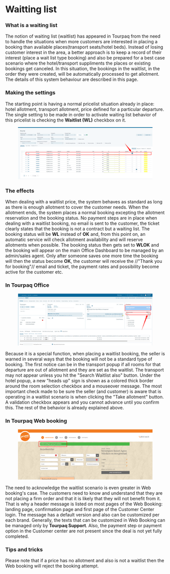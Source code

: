 # Waitting list

### **What is a waiting list**

The notion of waiting list (waitlist) has appeared in Tourpaq from the need to handle the situations when more customers are interested in placing a booking than available places(transport seats/hotel beds). Instead of losing customer interest in the area, a better approach is to keep a record of their interest (place a wait list type booking) and also be prepared for a best case scenario where the hotel/transport suppliments the places or existing bookings get canceled. In this situation, the bookings in the waitlist, in the order they were created, will be automatically processed to get allotment. The details of this system behaviour are described in this page.

### **Making the settings**

The starting point is having a normal pricelist situation already in place: hotel allotment, transport allotment, price defined for a particular departure. The single setting to be made in order to activate waiting list behavior of this pricelist is checking the **Waitlist (WL)** checkbox on it.

<figure><img src="../../.gitbook/assets/image (9) (1) (1) (1).png" alt=""><figcaption></figcaption></figure>

### **The effects**

When dealing with a waitlist price, the system behaves as standard as long as there is enough allotment to cover the customer needs. When the allotment ends, the system places a normal booking excepting the allotment reservation and the booking status. No payment steps are in place when dealing with a waitlist booking, no email is sent to the customer, the ticket clearly states that the booking is not a contract but a waiting list. The booking status will be **WL** instead of **OK** and, from this point on, an automatic service will check allotment availability and will reserve allotments when possible. The booking status then gets set to **WLOK** and the booking will appear on the main Office Dashboard to be managed by an admin/sales agent. Only after someone saves one more time the booking will then the status become **OK**, the customer will receive the //"Thank you for booking"// email and ticket, the payment rates and possibility become active for the customer etc.

### **In Tourpaq Office**

<figure><img src="../../.gitbook/assets/image (11) (1) (1).png" alt=""><figcaption></figcaption></figure>

Because it is a special function, when placing a waitlist booking, the seller is warned in several ways that the booking will not be a standard type of booking. The first notice can be in the transport popup if all rooms for that departure are out of allotment and they are set as the waitlist. The transport may not appear unless you hit the "Search Waitlist also" button. Under the hotel popup, a new "heads up" sign is shown as a colored thick border around the room selection checkbox and a mouseover message. The most important check made to be sure the seller (and customer) is aware that is operating in a waitlist scenario is when clicking the "Take allotment" button. A validation checkbox appears and you cannot advance until you confirm this. The rest of the behavior is already explained above.

### **In Tourpaq Web booking**

<figure><img src="../../.gitbook/assets/image (10) (1) (1).png" alt=""><figcaption></figcaption></figure>

The need to acknowledge the waitlist scenario is even greater in Web booking's case. The customers need to know and understand that they are not placing a firm order and that it is likely that they will not benefit from it. That is why a header message is listed on most pages of the Web Booking: landing page, confirmation page and first page of the Customer Center login. The message has a default version and also can be customized per each brand. Generally, the texts that can be customized in Web Booking can be managed only by **Tourpaq Support**. Also, the payment step or payment option in the Customer center are not present since the deal is not yet fully completed.

### **Tips and tricks**

Please note that if a price has no allotment and also is not a waitlist then the Web booking will reject the booking attempt.
